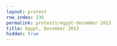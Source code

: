```yaml
---
layout: protest
row_index: 236
permalink: protests/egypt-december-2013
title: Egypt, December 2013
hidden: true
---
```


